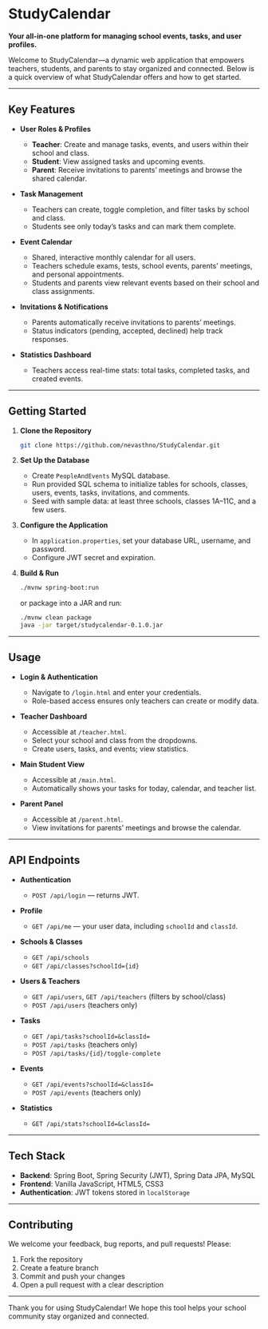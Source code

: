 # StudyCalendar

**Your all-in-one platform for managing school events, tasks, and user profiles.**

Welcome to StudyCalendar—a dynamic web application that empowers teachers, students, and parents to stay organized and connected. Below is a quick overview of what StudyCalendar offers and how to get started.

---

## Key Features

* **User Roles & Profiles**

  * **Teacher**: Create and manage tasks, events, and users within their school and class.
  * **Student**: View assigned tasks and upcoming events.
  * **Parent**: Receive invitations to parents’ meetings and browse the shared calendar.

* **Task Management**

  * Teachers can create, toggle completion, and filter tasks by school and class.
  * Students see only today’s tasks and can mark them complete.

* **Event Calendar**

  * Shared, interactive monthly calendar for all users.
  * Teachers schedule exams, tests, school events, parents’ meetings, and personal appointments.
  * Students and parents view relevant events based on their school and class assignments.

* **Invitations & Notifications**

  * Parents automatically receive invitations to parents’ meetings.
  * Status indicators (pending, accepted, declined) help track responses.

* **Statistics Dashboard**

  * Teachers access real-time stats: total tasks, completed tasks, and created events.

---

## Getting Started

1. **Clone the Repository**

   ```bash
   git clone https://github.com/nevasthno/StudyCalendar.git
   ```

2. **Set Up the Database**

   * Create `PeopleAndEvents` MySQL database.
   * Run provided SQL schema to initialize tables for schools, classes, users, events, tasks, invitations, and comments.
   * Seed with sample data: at least three schools, classes 1A–11C, and a few users.

3. **Configure the Application**

   * In `application.properties`, set your database URL, username, and password.
   * Configure JWT secret and expiration.

4. **Build & Run**

   ```bash
   ./mvnw spring-boot:run
   ```

   or package into a JAR and run:

   ```bash
   ./mvnw clean package
   java -jar target/studycalendar-0.1.0.jar
   ```

---

## Usage

* **Login & Authentication**

  * Navigate to `/login.html` and enter your credentials.
  * Role-based access ensures only teachers can create or modify data.

* **Teacher Dashboard**

  * Accessible at `/teacher.html`.
  * Select your school and class from the dropdowns.
  * Create users, tasks, and events; view statistics.

* **Main Student View**

  * Accessible at `/main.html`.
  * Automatically shows your tasks for today, calendar, and teacher list.

* **Parent Panel**

  * Accessible at `/parent.html`.
  * View invitations for parents’ meetings and browse the calendar.

---

## API Endpoints

* **Authentication**

  * `POST /api/login` — returns JWT.
* **Profile**

  * `GET /api/me` — your user data, including `schoolId` and `classId`.
* **Schools & Classes**

  * `GET /api/schools`
  * `GET /api/classes?schoolId={id}`
* **Users & Teachers**

  * `GET /api/users`, `GET /api/teachers` (filters by school/class)
  * `POST /api/users` (teachers only)
* **Tasks**

  * `GET /api/tasks?schoolId=&classId=`
  * `POST /api/tasks` (teachers only)
  * `POST /api/tasks/{id}/toggle-complete`
* **Events**

  * `GET /api/events?schoolId=&classId=`
  * `POST /api/events` (teachers only)
* **Statistics**

  * `GET /api/stats?schoolId=&classId=`

---

## Tech Stack

* **Backend**: Spring Boot, Spring Security (JWT), Spring Data JPA, MySQL
* **Frontend**: Vanilla JavaScript, HTML5, CSS3
* **Authentication**: JWT tokens stored in `localStorage`

---

## Contributing

We welcome your feedback, bug reports, and pull requests! Please:

1. Fork the repository
2. Create a feature branch
3. Commit and push your changes
4. Open a pull request with a clear description

---

Thank you for using StudyCalendar! We hope this tool helps your school community stay organized and connected.
